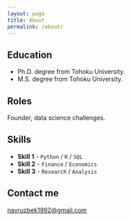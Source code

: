 ```yaml
---
layout: page
title: About
permalink: /about/
---
```



## Education

* Ph.D. degree from Tohoku University.
* M.S. degree from Tohoku University.

## Roles

Founder, data science challenges.

## Skills

* **Skill 1** - `Python` / `R` / `SQL`
* **Skill 2** - `Finance` / `Economics`
* **Skill 3** - `Research` / `Analysis`
    
    
## Contact me

[navruzbek1992@gmail.com](mailto:navruzbek1992@gmail.com)
